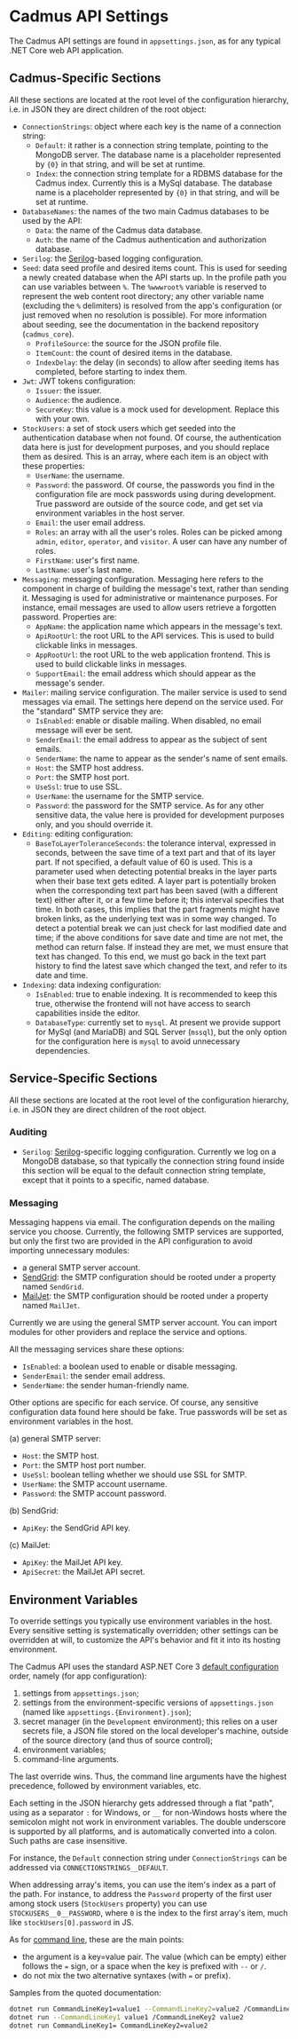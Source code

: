 # Cadmus API Settings

The Cadmus API settings are found in `appsettings.json`, as for any typical .NET Core web API application.

## Cadmus-Specific Sections

All these sections are located at the root level of the configuration hierarchy, i.e. in JSON they are direct children of the root object:

- `ConnectionStrings`: object where each key is the name of a connection string:
  - `Default`: it rather is a connection string template, pointing to the MongoDB server. The database name is a placeholder represented by `{0}` in that string, and will be set at runtime.
  - `Index`: the connection string template for a RDBMS database for the Cadmus index. Currently this is a MySql database. The database name is a placeholder represented by `{0}` in that string, and will be set at runtime.
- `DatabaseNames`: the names of the two main Cadmus databases to be used by the API:
  - `Data`: the name of the Cadmus data database.
  - `Auth`: the name of the Cadmus authentication and authorization database.
- `Serilog`: the [Serilog](https://serilog.net/)-based logging configuration.
- `Seed`: data seed profile and desired items count. This is used for seeding a newly created database when the API starts up. In the profile path you can use variables between `%`. The `%wwwroot%` variable is reserved to represent the web content root directory; any other variable name (excluding the `%` delimiters) is resolved from the app's configuration (or just removed when no resolution is possible). For more information about seeding, see the documentation in the backend repository (`cadmus_core`).
  - `ProfileSource`: the source for the JSON profile file.
  - `ItemCount`: the count of desired items in the database.
  - `IndexDelay`: the delay (in seconds) to allow after seeding items has completed, before starting to index them.
- `Jwt`: JWT tokens configuration:
  - `Issuer`: the issuer.
  - `Audience`: the audience.
  - `SecureKey`: this value is a mock used for development. Replace this with your own.
- `StockUsers`: a set of stock users which get seeded into the authentication database when not found. Of course, the authentication data here is just for development purposes, and you should replace them as desired. This is an array, where each item is an object with these properties:
  - `UserName`: the username.
  - `Password`: the password. Of course, the passwords you find in the configuration file are mock passwords using during development. True password are outside of the source code, and get set via environment variables in the host server.
  - `Email`: the user email address.
  - `Roles`: an array with all the user's roles. Roles can be picked among `admin`, `editor`, `operator`, and `visitor`. A user can have any number of roles.
  - `FirstName`: user's first name.
  - `LastName`: user's last name.
- `Messaging`: messaging configuration. Messaging here refers to the component in charge of building the message's text, rather than sending it. Messaging is used for administrative or maintenance purposes. For instance, email messages are used to allow users retrieve a forgotten password. Properties are:
  - `AppName`: the application name which appears in the message's text.
  - `ApiRootUrl`: the root URL to the API services. This is used to build clickable links in messages.
  - `AppRootUrl`: the root URL to the web application frontend. This is used to build clickable links in messages.
  - `SupportEmail`: the email address which should appear as the message's sender.
- `Mailer`: mailing service configuration. The mailer service is used to send messages via email. The settings here depend on the service used. For the "standard" SMTP service they are:
  - `IsEnabled`: enable or disable mailing. When disabled, no email message will ever be sent.
  - `SenderEmail`: the email address to appear as the subject of sent emails.
  - `SenderName`: the name to appear as the sender's name of sent emails.
  - `Host`: the SMTP host address.
  - `Port`: the SMTP host port.
  - `UseSsl`: true to use SSL.
  - `UserName`: the username for the SMTP service.
  - `Password`: the password for the SMTP service. As for any other sensitive data, the value here is provided for development purposes only, and you should override it.
- `Editing`: editing configuration:
  - `BaseToLayerToleranceSeconds`: the tolerance interval, expressed in seconds, between the save time of a text part and that of its layer part. If not specified, a default value of 60 is used. This is a parameter used when detecting potential breaks in the layer parts when their base text gets edited. A layer part is potentially broken when the corresponding text part has been saved (with a different text) either after it, or a few time before it; this interval specifies that time. In both cases, this implies that the part fragments might have broken links, as the underlying text was in some way changed. To detect a potential break we can just check for last modified date and time; if the above conditions for save date and time are not met, the method can return false. If instead they are met, we must ensure that text has changed. To this end, we must go back in the text part history to find the latest save which changed the text, and refer to its date and time.
- `Indexing`: data indexing configuration:
  - `IsEnabled`: true to enable indexing. It is recommended to keep this true, otherwise the frontend will not have access to search capabilities inside the editor.
  - `DatabaseType`: currently set to `mysql`. At present we provide support for MySql (and MariaDB) and SQL Server (`mssql`), but the only option for the configuration here is `mysql` to avoid unnecessary dependencies.

## Service-Specific Sections

All these sections are located at the root level of the configuration hierarchy, i.e. in JSON they are direct children of the root object.

### Auditing

- `Serilog`: [Serilog](https://serilog.net/)-specific logging configuration. Currently we log on a MongoDB database, so that typically the connection string found inside this section will be equal to the default connection string template, except that it points to a specific, named database.

### Messaging

Messaging happens via email. The configuration depends on the mailing service you choose. Currently, the following SMTP services are supported, but only the first two are provided in the API configuration to avoid importing unnecessary modules:

- a general SMTP server account.
- [SendGrid](www.sendgrid.com): the SMTP configuration should be rooted under a property named `SendGrid`.
- [MailJet](www.mailjet.com): the SMTP configuration should be rooted under a property named `MailJet`.

Currently we are using the general SMTP server account. You can import modules for other providers and replace the service and options.

All the messaging services share these options:

- `IsEnabled`: a boolean used to enable or disable messaging.
- `SenderEmail`: the sender email address.
- `SenderName`: the sender human-friendly name.

Other options are specific for each service. Of course, any sensitive configuration data found here should be fake. True passwords will be set as environment variables in the host.

(a) general SMTP server:

- `Host`: the SMTP host.
- `Port`: the SMTP host port number.
- `UseSsl`: boolean telling whether we should use SSL for SMTP.
- `UserName`: the SMTP account username.
- `Password`: the SMTP account password.

(b) SendGrid:

- `ApiKey`: the SendGrid API key.

(c) MailJet:

- `ApiKey`: the MailJet API key.
- `ApiSecret`: the MailJet API secret.

## Environment Variables

To override settings you typically use environment variables in the host. Every sensitive setting is systematically overridden; other settings can be overridden at will, to customize the API's behavior and fit it into its hosting environment.

The Cadmus API uses the standard ASP.NET Core 3 [default configuration](https://docs.microsoft.com/en-us/aspnet/core/fundamentals/configuration/?view=aspnetcore-3.1#default-configuration) order, namely (for app configuration):

1. settings from `appsettings.json`;
2. settings from the environment-specific versions of `appsettings.json` (named like `appsettings.{Environment}.json`);
3. secret manager (in the `Development` environment); this relies on a user secrets file, a JSON file stored on the local developer's machine, outside of the source directory (and thus of source control);
4. environment variables;
5. command-line arguments.

The last override wins. Thus, the command line arguments have the highest precedence, followed by environment variables, etc.

Each setting in the JSON hierarchy gets addressed through a flat "path", using as a separator `:` for Windows, or `__` for non-Windows hosts where the semicolon might not work in environment variables. The double underscore is supported by all platforms, and is automatically converted into a colon. Such paths are case insensitive.

For instance, the `Default` connection string under `ConnectionStrings` can be addressed via `CONNECTIONSTRINGS__DEFAULT`.

When addressing array's items, you can use the item's index as a part of the path. For instance, to address the `Password` property of the first user among stock users (`StockUsers` property) you can use `STOCKUSERS__0__PASSWORD`, where `0` is the index to the first array's item, much like `stockUsers[0].password` in JS.

As for [command line](https://docs.microsoft.com/en-us/aspnet/core/fundamentals/configuration/?view=aspnetcore-3.1#command-line-configuration-provider), these are the main points:

- the argument is a key=value pair. The value (which can be empty) either follows the `=` sign, or a space when the key is prefixed with `--` or `/`.
- do not mix the two alternative syntaxes (with `=` or prefix).

Samples from the quoted documentation:

```bash
dotnet run CommandLineKey1=value1 --CommandLineKey2=value2 /CommandLineKey3=value3
dotnet run --CommandLineKey1 value1 /CommandLineKey2 value2
dotnet run CommandLineKey1= CommandLineKey2=value2
```
